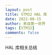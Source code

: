 ```yaml
---
layout: post
title: STM32 HAL 库
date: 2022-08-15
author: 来自第一世界
tags: [STM32]
comments: false
---
```

HAL 库相关总结

